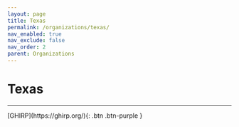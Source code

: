 ```yaml
---
layout: page
title: Texas
permalink: /organizations/texas/
nav_enabled: true
nav_exclude: false
nav_order: 2
parent: Organizations
---
```


<h1>Texas</h1>
<hr>
[GHIRP](https://ghirp.org/){: .btn .btn-purple }
